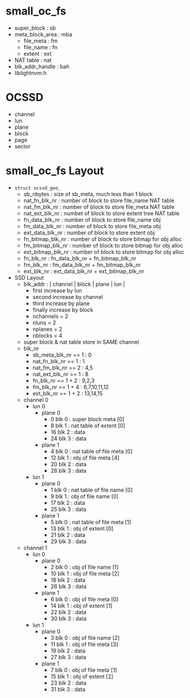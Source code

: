 # small_oc_fs

- super_block : sb
- meta_block_area : mba
	- file_meta : fm
	- file_name : fn
	- extent    : ext
- NAT table : nat
- blk_addr_handle : bah
- liblightnvm.h

# OCSSD

- channel
- lun
- plane
- block
- page
- sector

# small_oc_fs Layout

- `struct ocssd_geo_`
	- sb_nbytes : size of sb_meta, much less than 1 block
	- nat_fn_blk_nr  : number of block to store file_name   NAT table
	- nat_fm_blk_nr  : number of block to store file_meta   NAT table
	- nat_ext_blk_nr : numbet of block to store extent tree NAT table
	- fn_data_blk_nr  : number of block to store file_name obj
	- fm_data_blk_nr  : number of block to store file_meta obj
	- ext_data_blk_nr : number of block to store extent    obj
	- fn_bitmap_blk_nr  : number of block to store bitmap for obj alloc
	- fm_bitmap_blk_nr  : number of block to store bitmap for obj alloc
	- ext_bitmap_blk_nr : number of block to store bitmap for obj alloc
	- fn_blk_nr  : fn_data_blk_nr  + fn_bitmap_blk_nr
	- fm_blk_nr  : fm_data_blk_nr  + fm_bitmap_blk_nr
	- ext_blk_nr : ext_data_blk_nr + ext_bitmap_blk_nr
- SSD Layout
	- blk_addr : | channel | block | plane | lun |
		- first   increase by lun
		- second  increase by channel
		- third   increase by plane
		- finally increase by block  
		- nchannels =   2
		- nluns     =   2
		- nplanes   =   2
		- nblocks   =   4
	- super block & nat table store in SAME channel
	- blk_nr
		- sb_meta_blk_nr == 1 : 0
		- nat_fn_blk_nr  == 1 : 1
		- nat_fm_blk_nr  == 2 : 4,5
		- nat_ext_blk_nr == 1 : 8
		- fn_blk_nr  == 1 + 2 : 9,2,3
		- fm_blk_nr  == 1 + 4 : 6,7,10,11,12
		- ext_blk_nr == 1 + 2 : 13,14,15
	- channel 0
		- lun 0
			- plane 0
				- 0 blk 0  : super block meta [0]
				- 8 blk 1  : nat table of extent [0] 
				- 16 blk 2 : data
				- 24 blk 3 : data
			- plane 1
				- 4 blk 0  : nat table of file meta [0]
				- 12 blk 1 : obj of file meta [4]
				- 20 blk 2 : data
				- 28 blk 3 : data
		- lun 1
			- plane 0
				- 1 blk 0  : nat table of file name [0]
				- 9 blk 1  : obj of file name [0] 
				- 17 blk 2 : data
				- 25 blk 3 : data
			- plane 1
				- 5 blk 0  : nat table of file meta [1]
				- 13 blk 1 : obj of extent [0]
				- 21 blk 2 : data
				- 29 blk 3 : data
	- channel 1
		- lun 0
			- plane 0
				- 2 blk 0  : obj of file name [1]
				- 10 blk 1 : obj of file meta [2]
				- 18 blk 2 : data
				- 26 blk 3 : data
			- plane 1
				- 6 blk 0  : obj of file meta [0]
				- 14 blk 1 : obj of extent [1]
				- 22 blk 2 : data
				- 30 blk 3 : data
		- lun 1
			- plane 0
				- 3 blk 0  : obj of file name [2] 
				- 11 blk 1 : obj of file meta [3]
				- 19 blk 2 : data
				- 27 blk 3 : data
			- plane 1
				- 7 blk 0  : obj of file meta [1]
				- 15 blk 1 : obj of extent [2]
				- 23 blk 2 : data
				- 31 blk 3 : data
